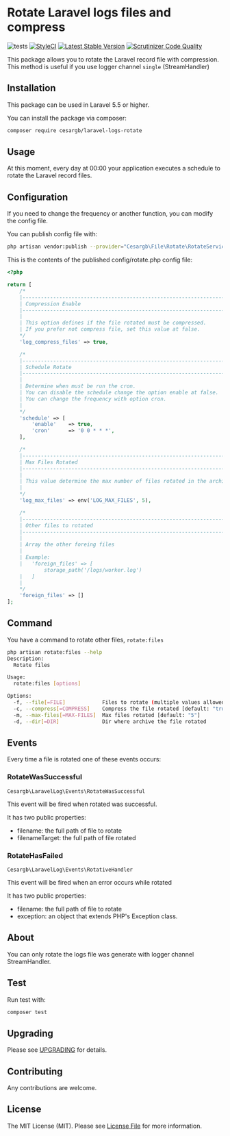# Rotate Laravel logs files and compress

![tests](https://github.com/cesargb/laravel-logs-rotate/workflows/tests/badge.svg)
[![StyleCI](https://styleci.io/repos/119604039/shield?branch=master)](https://styleci.io/repos/119604039)
[![Latest Stable Version](https://img.shields.io/packagist/v/cesargb/laravel-logs-rotate.svg)](https://packagist.org/packages/cesargb/laravel-logs-rotate)
[![Scrutinizer Code Quality](https://scrutinizer-ci.com/g/cesargb/laravel-logs-rotate/badges/quality-score.png?b=master)](https://scrutinizer-ci.com/g/cesargb/laravel-logs-rotate/?branch=master)

This package allows you to rotate the Laravel record file with compression. This method is useful if you use logger channel `single` (StreamHandler)

## Installation

This package can be used in Laravel 5.5 or higher.

You can install the package via composer:

```bash
composer require cesargb/laravel-logs-rotate
```

## Usage

At this moment, every day at 00:00 your application executes a schedule to rotate the Laravel record files.

## Configuration

If you need to change the frequency or another function, you can modify the config file.

You can publish config file with:

```bash
php artisan vendor:publish --provider="Cesargb\File\Rotate\RotateServiceProvider" --tag=config
```

This is the contents of the published config/rotate.php config file:

```php
<?php

return [
    /*
    |--------------------------------------------------------------------------
    | Compression Enable
    |--------------------------------------------------------------------------
    |
    | This option defines if the file rotated must be compressed.
    | If you prefer not compress file, set this value at false.
    */
    'log_compress_files' => true,

    /*
    |--------------------------------------------------------------------------
    | Schedule Rotate
    |--------------------------------------------------------------------------
    |
    | Determine when must be run the cron.
    | You can disable the schedule change the option enable at false.
    | You can change the frequency with option cron.
    |
    */
    'schedule' => [
        'enable'    => true,
        'cron'      => '0 0 * * *',
    ],

    /*
    |--------------------------------------------------------------------------
    | Max Files Rotated
    |--------------------------------------------------------------------------
    |
    | This value determine the max number of files rotated in the archive folder.
    |
    */
    'log_max_files' => env('LOG_MAX_FILES', 5),

    /*
    |--------------------------------------------------------------------------
    | Other files to rotated
    |--------------------------------------------------------------------------
    |
    | Array the other foreing files
    |
    | Example:
    |   'foreign_files' => [
            storage_path('/logs/worker.log')
    |   ]
    |
    */
    'foreign_files' => []
];
```

## Command

You have a command to rotate other files, `rotate:files`

```bash
php artisan rotate:files --help
Description:
  Rotate files

Usage:
  rotate:files [options]

Options:
  -f, --file[=FILE]            Files to rotate (multiple values allowed)
  -c, --compress[=COMPRESS]    Compress the file rotated [default: "true"]
  -m, --max-files[=MAX-FILES]  Max files rotated [default: "5"]
  -d, --dir[=DIR]              Dir where archive the file rotated
```

## Events

Every time a file is rotated one of these events occurs:

### RotateWasSuccessful

`Cesargb\LaravelLog\Events\RotateWasSuccessful`

This event will be fired when rotated was successful.

It has two public properties:

* filename: the full path of file to rotate
* filenameTarget: the full path of file rotated

### RotateHasFailed

`Cesargb\LaravelLog\Events\RotativeHandler`

This event will be fired when an error occurs while rotated

It has two public properties:

* filename: the full path of file to rotate
* exception: an object that extends PHP's Exception class.

## About

You can only rotate the logs file was generate with logger channel StreamHandler.

## Test

Run test with:

```bash
composer test
```

## Upgrading

Please see [UPGRADING](UPGRADING.md) for details.

## Contributing

Any contributions are welcome.

## License

The MIT License (MIT). Please see [License File](LICENSE.md) for more information.
